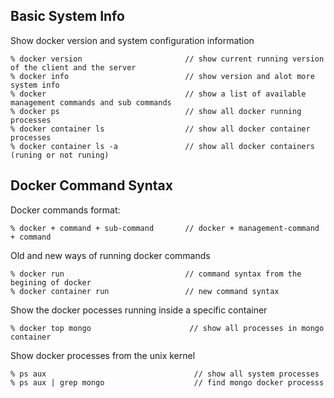 ## Basic System Info 

Show docker version and system configuration information  
```docker
% docker version                       // show current running version of the client and the server
% docker info                          // show version and alot more system info
% docker                               // show a list of available management commands and sub commands
% docker ps                            // show all docker running processes
% docker container ls                  // show all docker container processes
% docker container ls -a               // show all docker containers (runing or not runing)
```

## Docker Command Syntax  

Docker commands format: 
```docker
% docker + command + sub-command       // docker + management-command + command
```  

Old and new ways of running docker commands 
```docker
% docker run                           // command syntax from the begining of docker
% docker container run                 // new command syntax 
```

Show the docker pocesses running inside a specific container
```docker
% docker top mongo                      // show all processes in mongo container 
```

Show docker processes from the unix kernel  
```docker
% ps aux                                 // show all system processes
% ps aux | grep mongo                    // find mongo docker processs             
```

